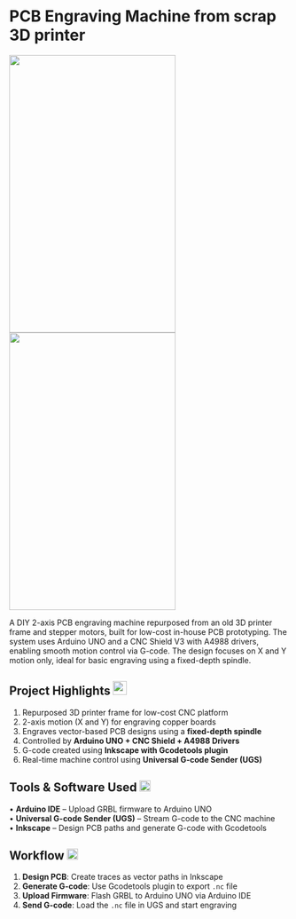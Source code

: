# PCB Engraving Machine from scrap 3D printer

<img src="https://github.com/user-attachments/assets/d3066266-57d7-422b-92ca-81b4aef8e547" width="300" height="500">
<img src="https://github.com/user-attachments/assets/2d432221-55f3-4a65-9c71-61c4497e9322" width="300" height="500">

A DIY 2-axis PCB engraving machine repurposed from an old 3D printer frame and stepper motors, built for low-cost in-house PCB prototyping. The system uses Arduino UNO and a CNC Shield V3 with A4988 drivers, enabling smooth motion control via G-code. The design focuses on X and Y motion only, ideal for basic engraving using a fixed-depth spindle.

## Project Highlights <image src="https://github.com/user-attachments/assets/aaafbec1-0b6a-4b48-aec2-079f5d2aa902" width="25" height="25">

1. Repurposed 3D printer frame for low-cost CNC platform  
2. 2-axis motion (X and Y) for engraving copper boards  
3. Engraves vector-based PCB designs using a **fixed-depth spindle**  
4. Controlled by **Arduino UNO + CNC Shield + A4988 Drivers**  
5. G-code created using **Inkscape with Gcodetools plugin**  
6. Real-time machine control using **Universal G-code Sender (UGS)** 

## Tools & Software Used <img src="https://github.com/user-attachments/assets/27d657e7-02c7-4a75-abe4-81f2f3b3069f" width="20" height="20">

• **Arduino IDE** – Upload GRBL firmware to Arduino UNO  
• **Universal G-code Sender (UGS)** – Stream G-code to the CNC machine  
• **Inkscape** – Design PCB paths and generate G-code with Gcodetools  

## Workflow <img src="https://github.com/user-attachments/assets/43de194a-7388-4d95-9841-fe13681849cb" width="20" height="20">

1. **Design PCB**: Create traces as vector paths in Inkscape  
2. **Generate G-code**: Use Gcodetools plugin to export `.nc` file  
3. **Upload Firmware**: Flash GRBL to Arduino UNO via Arduino IDE  
4. **Send G-code**: Load the `.nc` file in UGS and start engraving  
